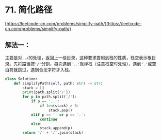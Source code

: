 # 71. 简化路径

[https://leetcode-cn.com/problems/simplify-path/](https://leetcode-cn.com/problems/simplify-path/)

## 解法一：

主要是对`../`的处理，返回上一级目录，这种要求要用到栈的性质，栈空表示根目录。先将路径按`'/'`分割，每次遇到`'..'`就弹栈（注意栈空时处理），遇到`'.'`或空白符就跳过，遇到合法字符才入栈。

```python
class Solution:
    def simplifyPath(self, path: str) -> str:
        stack = []
        print(path.split('/'))
        for p in path.split('/'):
            if p == '..':
                if len(stack) > 0:
                    stack.pop()
            elif p == '' or p == '.':
                continue
            else:
                stack.append(p)
        return '/' + '/'.join(stack)
```

